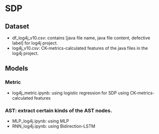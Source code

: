 # SDP

## Dataset

- df_log4j_v10.csv: contains [java file name, java file content, defective label] for log4j project.
- log4j_v10.csv: CK-metrics-calculated features of the java files in the log4j project. 


## Models

### Metric
- log4j_metric.ipynb: using logistic regression for SDP using CK-metrics-calculated features

### AST: extract certain kinds of the AST nodes.
- MLP_log4j.ipynb: using MLP 
- RNN_log4j.ipynb: using Bidirection-LSTM
